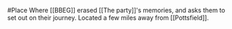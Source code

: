 #Place 
Where [[BBEG]] erased [[The party]]'s memories, and asks them to set out on their journey.
Located a few miles away from [[Pottsfield]]. 